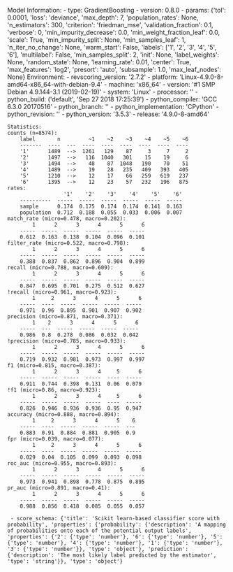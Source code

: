 Model Information:
	 - type: GradientBoosting
	 - version: 0.8.0
	 - params: {'tol': 0.0001, 'loss': 'deviance', 'max_depth': 7, 'population_rates': None, 'n_estimators': 300, 'criterion': 'friedman_mse', 'validation_fraction': 0.1, 'verbose': 0, 'min_impurity_decrease': 0.0, 'min_weight_fraction_leaf': 0.0, 'scale': True, 'min_impurity_split': None, 'min_samples_leaf': 1, 'n_iter_no_change': None, 'warm_start': False, 'labels': ['1', '2', '3', '4', '5', '6'], 'multilabel': False, 'min_samples_split': 2, 'init': None, 'label_weights': None, 'random_state': None, 'learning_rate': 0.01, 'center': True, 'max_features': 'log2', 'presort': 'auto', 'subsample': 1.0, 'max_leaf_nodes': None}
	Environment:
	 - revscoring_version: '2.7.2'
	 - platform: 'Linux-4.9.0-8-amd64-x86_64-with-debian-9.4'
	 - machine: 'x86_64'
	 - version: '#1 SMP Debian 4.9.144-3.1 (2019-02-19)'
	 - system: 'Linux'
	 - processor: ''
	 - python_build: ('default', 'Sep 27 2018 17:25:39')
	 - python_compiler: 'GCC 6.3.0 20170516'
	 - python_branch: ''
	 - python_implementation: 'CPython'
	 - python_revision: ''
	 - python_version: '3.5.3'
	 - release: '4.9.0-8-amd64'
	
	Statistics:
	counts (n=8574):
		label       n         ~1    ~2    ~3    ~4    ~5    ~6
		-------  ----  ---  ----  ----  ----  ----  ----  ----
		'1'      1489  -->  1261   129    87     3     7     2
		'2'      1497  -->   116  1040   301    15    19     6
		'3'      1494  -->    48    87  1048   190    70    51
		'4'      1489  -->    19    28   235   409   393   405
		'5'      1210  -->    12    17    66   259   619   237
		'6'      1395  -->    12    23    57   232   196   875
	rates:
		              '1'    '2'    '3'    '4'    '5'    '6'
		----------  -----  -----  -----  -----  -----  -----
		sample      0.174  0.175  0.174  0.174  0.141  0.163
		population  0.712  0.188  0.055  0.033  0.006  0.007
	match_rate (micro=0.478, macro=0.202):
		    1      2      3      4      5      6
		-----  -----  -----  -----  -----  -----
		0.612  0.163  0.138  0.104  0.096  0.101
	filter_rate (micro=0.522, macro=0.798):
		    1      2      3      4      5      6
		-----  -----  -----  -----  -----  -----
		0.388  0.837  0.862  0.896  0.904  0.899
	recall (micro=0.788, macro=0.609):
		    1      2      3      4      5      6
		-----  -----  -----  -----  -----  -----
		0.847  0.695  0.701  0.275  0.512  0.627
	!recall (micro=0.961, macro=0.923):
		    1     2      3      4      5      6
		-----  ----  -----  -----  -----  -----
		0.971  0.96  0.895  0.901  0.907  0.902
	precision (micro=0.871, macro=0.371):
		    1    2      3      4      5      6
		-----  ---  -----  -----  -----  -----
		0.986  0.8  0.278  0.086  0.032  0.042
	!precision (micro=0.785, macro=0.933):
		    1      2      3      4      5      6
		-----  -----  -----  -----  -----  -----
		0.719  0.932  0.981  0.973  0.997  0.997
	f1 (micro=0.815, macro=0.387):
		    1      2      3      4     5      6
		-----  -----  -----  -----  ----  -----
		0.911  0.744  0.398  0.131  0.06  0.079
	!f1 (micro=0.86, macro=0.923):
		    1      2      3      4     5      6
		-----  -----  -----  -----  ----  -----
		0.826  0.946  0.936  0.936  0.95  0.947
	accuracy (micro=0.888, macro=0.894):
		    1     2      3      4      5    6
		-----  ----  -----  -----  -----  ---
		0.883  0.91  0.884  0.881  0.905  0.9
	fpr (micro=0.039, macro=0.077):
		    1     2      3      4      5      6
		-----  ----  -----  -----  -----  -----
		0.029  0.04  0.105  0.099  0.093  0.098
	roc_auc (micro=0.955, macro=0.893):
		    1      2      3      4      5      6
		-----  -----  -----  -----  -----  -----
		0.973  0.941  0.898  0.778  0.875  0.895
	pr_auc (micro=0.891, macro=0.41):
		    1      2      3      4      5      6
		-----  -----  -----  -----  -----  -----
		0.988  0.856  0.418  0.085  0.055  0.057
	
	 - score_schema: {'title': 'Scikit learn-based classifier score with probability', 'properties': {'probability': {'description': 'A mapping of probabilities onto each of the potential output labels', 'properties': {'2': {'type': 'number'}, '6': {'type': 'number'}, '5': {'type': 'number'}, '4': {'type': 'number'}, '1': {'type': 'number'}, '3': {'type': 'number'}}, 'type': 'object'}, 'prediction': {'description': 'The most likely label predicted by the estimator', 'type': 'string'}}, 'type': 'object'}

